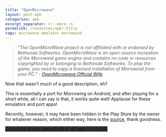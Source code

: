 ```yaml
---
title: "OpenMicrowave"
layout: post-apk
categories: apk
excerpt_separator: <!--more-->
permalink: /resources/apk/:title
tags: microwave emulator morrowind
---
```


> _"The OpenMicroWave project is not affiliated with or endorsed by Bethesda Softworks. OpenMicroWave is an open-source recreation of the Morrowind game engine and contains no code or resources copyrighted by or belonging to Bethesda Softworks. To play the game, you need to copy a licensed installation of Morrowind from your PC." - <a href="https://omw.xyz.is/" target="_blank">OpenMicrowave Official Wife</a>_

Now that wasn't much of a good description, eh?

This is essentially a port for Morrowing on Android, and after playing for a short while, all i can say is that, it works quite well! Applause for these emulators and port apps!

Recently, however, it may have been hidden in the Play Store by the owner for whatever reason, which either way, here is the <a href="https://github.com/xyzz/openmw-android/releases" target="_blank">source</a>, thank goodness.

<div class="text-center">
    <a class="btn btn-dark btn-block w-100" onclick='apk("is.xyz.omw_0.46.0-40.apk")' style="text-decoration: none; background-color: #333;"> Download <b>is.xyz.omw_0.46.0-40.apk</b> (46.8 MB)</a>
</div>
